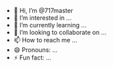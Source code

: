- 👋 Hi, I’m @717master
- 👀 I’m interested in ...
- 🌱 I’m currently learning ...
- 💞️ I’m looking to collaborate on ...
- 📫 How to reach me ...
- 😄 Pronouns: ...
- ⚡ Fun fact: ...

<!---
717master/717master is a ✨ special ✨ repository because its `README.md` (this file) appears on your GitHub profile.
You can click the Preview link to take a look at your changes.
--->
